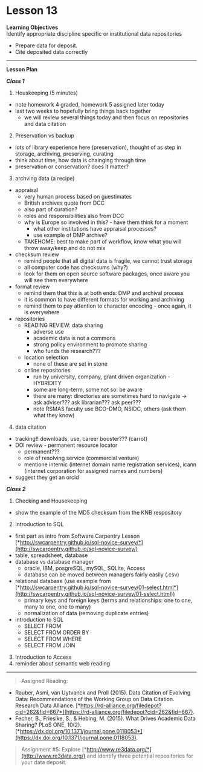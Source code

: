 Lesson 13
========

**Learning Objectives**  
Identify appropriate discipline specific or institutional data repositories
  - Prepare data for deposit.
  - Cite deposited data correctly

---

**Lesson Plan**
  
*__Class 1__*  

1. Houskeeping (5 minutes)
  - note homework 4 graded, homework 5 assigned later today
  - last two weeks to hopefully bring things back together
    - we will review several things today and then focus on repositories and data citation
2. Preservation vs backup
  - lots of library experience here (preservation), thought of as step in storage, archiving, preserving, curating
  - think about time, how data is chainging through time
  - preservation or conservation? does it matter?
3. archving data (a recipe)
  - appraisal 
    - very human process based on guestimates
    - British archives quote from DCC
    - also part of curation?
	- roles and responsibilities also from DCC
	- why is Europe so involved in this? - have them think for a moment
	  - what other institutions have appraisal processes?
	  - use example of DMP archive?
	- TAKEHOME: best to make part of workflow, know what you will throw away/keep and do not mix
  - checksum review
    - remind people that all digital data is fragile, we cannot trust storage
	- all computer code has checksums (why?)
	- look for them on open source software packages, once aware you will see them everywhere
  - format review
    - remind them that this is at both ends: DMP and archival process
	- it is common to have different formats for working and archiving
	- remind them to pay attention to character encoding - once again, it is everywhere
  - repositories
    - READING REVIEW: data sharing
	  - adverse use
	  - academic data is not a commons
	  - strong policy environment to promote sharing
	  - who funds the research???
	- location selection
	  - none of these are set in stone
	- online repositories
	  - run by university, company, grant driven organization - HYBRIDITY
	  - some are long-term, some not so: be aware
	  - there are many: directories are sometimes hard to navigate -> ask adviser??? ask librarian??? ask peer???
	  - note RSMAS faculty use BCO-DMO, NSIDC, others (ask them what they know)
4. data citation
  - tracking!! downloads, use, career booster??? (carrot)
  - DOI review - permanent resource locator
    - permanent???
	- role of resolving service (commercial venture)
	- mentione internic (internet domain name registration services), icann (internet corporation for assigned names and numbers)
  - suggest they get an orcid

*__Class 2__*  

1. Checking and Housekeeping
  - show the example of the MD5 checksum from the KNB respository
2. Introduction to SQL
  - first part as intro from Software Carpentry Lesson [*http://swcarpentry.github.io/sql-novice-survey/*](http://swcarpentry.github.io/sql-novice-survey/)
  - table, spreadsheet, database
  - database vs database manager
    - oracle, IBM, posgreSQL, mySQL, SQLite, Access
	- database can be moved between managers fairly easily (.csv)
  - relational database (use example from [*http://swcarpentry.github.io/sql-novice-survey/01-select.html*](http://swcarpentry.github.io/sql-novice-survey/01-select.html))
    - primary keys and foreign keys (terms and relationships: one to one, many to one, one to many)
	- normalization of data (removing duplicate entries)
  - introduction to SQL
    - SELECT FROM
	- SELECT FROM ORDER BY
	- SELECT FROM WHERE
	- SELECT FROM JOIN
3. Introduction to Access
4. reminder about semantic web reading
  
---

> Assigned Reading:

-   Rauber, Asmi, van Uytvanck and Proll (2015). Data Citation of
    Evolving Data: Recommendations of the Working Group on
    Data Citation. Research Data Alliance.
    [*https://rd-alliance.org/filedepot?cid=262&fid=667*](https://rd-alliance.org/filedepot?cid=262&fid=667).
-   Fecher, B., Friesike, S., & Hebing, M. (2015). What Drives Academic
    Data Sharing? PLoS ONE, 10(2).
    [*https://dx.doi.org/10.1371/journal.pone.0118053*](https://dx.doi.org/10.1371/journal.pone.0118053).

> Assignment \#5: Explore
> [*http://www.re3data.org/*](http://www.re3data.org/) and identify
> three potential repositories for your data deposit.